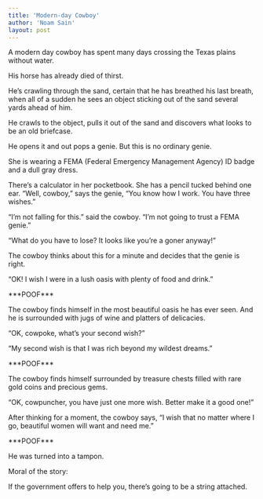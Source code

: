 ```yaml
---
title: 'Modern-day Cowboy'
author: 'Noam Sain'
layout: post
---
```


A modern day cowboy has spent many days crossing the Texas plains without water.

His horse has already died of thirst.

He’s crawling through the sand, certain that he has breathed his last breath, when all of a sudden he sees an object sticking out of the sand several yards ahead of him.

He crawls to the object, pulls it out of the sand and discovers what looks to be an old briefcase.

He opens it and out pops a genie. But this is no ordinary genie.

She is wearing a FEMA (Federal Emergency Management Agency) ID badge and a dull gray dress.

There’s a calculator in her pocketbook. She has a pencil tucked behind one ear. “Well, cowboy,” says the genie, “You know how I work. You have three wishes.”

“I’m not falling for this.” said the cowboy. “I’m not going to trust a FEMA genie.”

“What do you have to lose? It looks like you’re a goner anyway!”

The cowboy thinks about this for a minute and decides that the genie is right.

“OK! I wish I were in a lush oasis with plenty of food and drink.”

\*\*\*POOF\*\*\*

The cowboy finds himself in the most beautiful oasis he has ever seen. And he is surrounded with jugs of wine and platters of delicacies.

“OK, cowpoke, what’s your second wish?”

“My second wish is that I was rich beyond my wildest dreams.”

\*\*\*POOF\*\*\*

The cowboy finds himself surrounded by treasure chests filled with rare gold coins and precious gems.

“OK, cowpuncher, you have just one more wish. Better make it a good one!”

After thinking for a moment, the cowboy says, “I wish that no matter where I go, beautiful women will want and need me.”

\*\*\*POOF\*\*\*

He was turned into a tampon.

Moral of the story:

If the government offers to help you, there’s going to be a string attached.